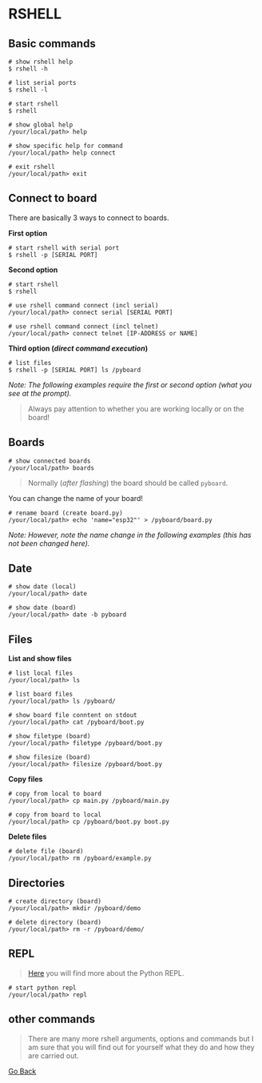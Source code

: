 # RSHELL

## Basic commands

```shell
# show rshell help
$ rshell -h

# list serial ports
$ rshell -l

# start rshell
$ rshell

# show global help
/your/local/path> help

# show specific help for command
/your/local/path> help connect

# exit rshell
/your/local/path> exit
```

## Connect to board

There are basically 3 ways to connect to boards.

**First option**

```shell
# start rshell with serial port
$ rshell -p [SERIAL PORT]
```

**Second option**

```shell
# start rshell
$ rshell

# use rshell command connect (incl serial)
/your/local/path> connect serial [SERIAL PORT]

# use rshell command connect (incl telnet)
/your/local/path> connect telnet [IP-ADDRESS or NAME]
```

**Third option (_direct command execution_)**

```shell
# list files
$ rshell -p [SERIAL PORT] ls /pyboard
```

_Note: The following examples require the first or second option (what you see at the prompt)._

> Always pay attention to whether you are working locally or on the board!

## Boards

```shell
# show connected boards
/your/local/path> boards
```

> Normally (_after flashing_) the board should be called `pyboard`.

You can change the name of your board!

```shell
# rename board (create board.py)
/your/local/path> echo 'name="esp32"' > /pyboard/board.py
```

_Note: However, note the name change in the following examples (this has not been changed here)._

## Date

```shell
# show date (local)
/your/local/path> date

# show date (board)
/your/local/path> date -b pyboard
```

## Files

**List and show files**

```shell
# list local files
/your/local/path> ls

# list board files
/your/local/path> ls /pyboard/

# show board file conntent on stdout
/your/local/path> cat /pyboard/boot.py

# show filetype (board)
/your/local/path> filetype /pyboard/boot.py

# show filesize (board)
/your/local/path> filesize /pyboard/boot.py
```

**Copy files**

```shell
# copy from local to board
/your/local/path> cp main.py /pyboard/main.py

# copy from board to local
/your/local/path> cp /pyboard/boot.py boot.py
```

**Delete files**

```shell
# delete file (board)
/your/local/path> rm /pyboard/example.py
```

## Directories

```shell
# create directory (board)
/your/local/path> mkdir /pyboard/demo

# delete directory (board)
/your/local/path> rm -r /pyboard/demo/
```

## REPL

> [Here](../REPL/README.md) you will find more about the Python REPL.

```shell
# start python repl
/your/local/path> repl
```

## other commands

> There are many more rshell arguments, options and commands but I am sure that you will find out for yourself what they do and how they are carried out.

[Go Back](https://github.com/Lupin3000/ESP)
